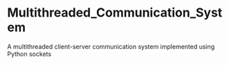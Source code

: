 # Multithreaded_Communication_System
A multithreaded client-server communication system implemented using Python sockets
